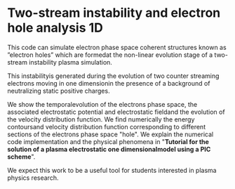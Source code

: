 # Two-stream instability and electron hole analysis 1D

This code can simulate electron phase space coherent structures known as ”electron holes” which are formedat the non-linear evolution stage of a two-stream instability plasma simulation.  

This instabilityis  generated  during  the  evolution  of  two  counter  streaming  electrons  moving  in  one  dimensionin  the  presence  of  a  background  of  neutralizing  static  positive  charges.  

We  show  the  temporalevolution of the electrons phase space, the associated electrostatic potential and electrostatic fieldand the evolution of the velocity distribution function.  We find numerically the energy contoursand velocity distribution function corresponding to different sections of the electrons phase space "hole".  We explain the numerical code implementation and the physical phenomena in "**Tutorial for the solution of a plasma electrostatic one dimensionalmodel using a PIC scheme**".

We expect this work to be a useful tool for students interested in plasma physics research.
